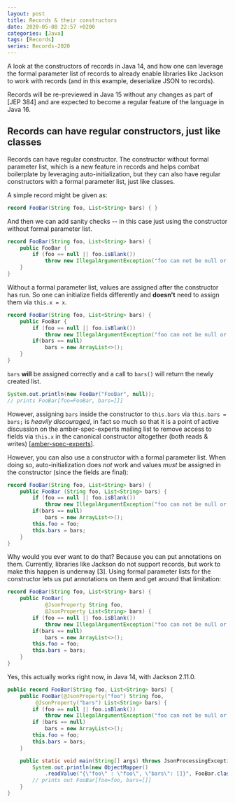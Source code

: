 ```yaml
---
layout: post
title: Records & their constructors
date: 2020-05-08 22:57 +0200
categories: [Java]
tags: [Records]
series: Records-2020
---
```


A look at the constructors of records in Java 14, and how one can leverage
the formal parameter list of records to already enable libraries like Jackson to work with records (and in this
example, deserialize JSON to records).

Records will be re-previewed in Java 15 without any changes as part of [JEP 384] 
and are expected to become a regular feature of the language in Java 16.

## Records can have regular constructors, just like classes

Records can have regular constructor. The constructor without formal parameter list, which is a new
feature in records and helps combat boilerplate by leveraging auto-initialization, but they can also have regular 
constructors with a formal parameter list, just like classes.

A simple record might be given as:

~~~ java
record FooBar(String foo, List<String> bars) { }
~~~

And then we can add sanity checks -- in this case just using the constructor without formal parameter list.

~~~ java
record FooBar(String foo, List<String> bars) {
	public FooBar {
		if (foo == null || foo.isBlank())
			throw new IllegalArgumentException("foo can not be null or blank");
	}
}
~~~

Without a formal parameter list, values are assigned after the constructor has run. 
So one can initialize fields differently and **doesn't** need to assign them via `this.x = x`.

~~~ java
record FooBar(String foo, List<String> bars) {
	public FooBar {
		if (foo == null || foo.isBlank())
			throw new IllegalArgumentException("foo can not be null or blank");
		if(bars == null)
			bars = new ArrayList<>();
	}
}
~~~

`bars` **will** be assigned correctly and a call to `bars()` will return the newly created list.

~~~ java
System.out.println(new FooBar("FooBar", null));
// prints FooBar[foo=FooBar, bars=[]]
~~~

However, assigning `bars` inside the constructor to `this.bars` via `this.bars = bars;` is *heavily discouraged*, 
in fact so much so that it is a point of active discussion on the amber-spec-experts mailing list to remove access to 
fields via `this.x` in the canonical constructor altogether (both reads & writes) \[[amber-spec-experts]\].

However, you can also use a constructor with a formal parameter list. When doing so, auto-initialization does *not* work 
and values *must* be assigned in the constructor (since the fields are final):

~~~ java
record FooBar(String foo, List<String> bars) {
	public FooBar (String foo, List<String> bars) {
		if (foo == null || foo.isBlank())
			throw new IllegalArgumentException("foo can not be null or blank");
		if(bars == null)
			bars = new ArrayList<>();
		this.foo = foo;
		this.bars = bars;
	}
}
~~~

Why would you ever want to do that? Because you can put annotations on them. Currently, libraries like Jackson do not 
support records, but work to make this happen is underway [3]. Using formal parameter lists for the constructor lets us 
put annotations on them and get around that limitation:

~~~ java
record FooBar(String foo, List<String> bars) {
	public FooBar(
			@JsonProperty String foo, 
			@JsonProperty List<String> bars) {			
		if (foo == null || foo.isBlank())
			throw new IllegalArgumentException("foo can not be null or blank");
		if(bars == null)
			bars = new ArrayList<>();
		this.foo = foo;
		this.bars = bars;
	}
}
~~~

Yes, this actually works right now, in Java 14, with Jackson 2.11.0.

~~~ java
public record FooBar(String foo, List<String> bars) {
	public FooBar(@JsonProperty("foo") String foo,
		 @JsonProperty("bars") List<String> bars) {
		if (foo == null || foo.isBlank())
			throw new IllegalArgumentException("foo can not be null or blank");
		if (bars == null)
			bars = new ArrayList<>();
		this.foo = foo;
		this.bars = bars;
	}

	public static void main(String[] args) throws JsonProcessingException {
		System.out.println(new ObjectMapper()
			.readValue("{\"foo\" : \"foo\", \"bars\": []}", FooBar.class));
		// prints out FooBar[foo=foo, bars=[]]
	}
}
~~~

[amber-spec-experts]: https://mail.openjdk.java.net/pipermail/amber-spec-experts/2020-April/002111.html